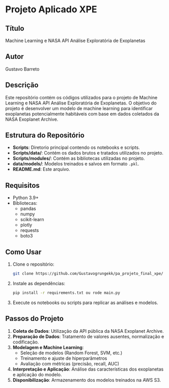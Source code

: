 # Projeto Aplicado XPE

## Título
Machine Learning e NASA API Análise Exploratória de Exoplanetas

## Autor
Gustavo Barreto

## Descrição
Este repositório contém os códigos utilizados para o projeto de Machine Learning e NASA API Análise Exploratória de Exoplanetas.
O objetivo do projeto é desenvolver um modelo de machine learning para identificar exoplanetas potencialmente habitáveis com base em dados coletados da NASA Exoplanet Archive.

## Estrutura do Repositório

- **Scripts**: Diretorio principal contendo os notebooks e scripts.
- **Scripts/data/**: Contém os dados brutos e tratados utilizados no projeto.
- **Scripts/modules/**: Contém as bibliotecas utilizadas no projeto.
- **data/models/**: Modelos treinados e salvos em formato `.pkl`.
- **README.md**: Este arquivo.

## Requisitos

- Python 3.9+
- Bibliotecas: 
  - pandas
  - numpy
  - scikit-learn
  - plotly
  - requests
  - boto3

## Como Usar

1. Clone o repositório:
    ```bash
    git clone https://github.com/Gustavogrungekk/pa_projeto_final_xpe/
    ```
2. Instale as dependências:
    ```bash
    pip install -r requirements.txt ou rode main.py
    ```
3. Execute os notebooks ou scripts para replicar as análises e modelos.

## Passos do Projeto

1. **Coleta de Dados**: Utilização da API pública da NASA Exoplanet Archive.
2. **Preparação de Dados**: Tratamento de valores ausentes, normalização e codificação.
3. **Modelagem e Machine Learning**:
   - Seleção de modelos (Random Forest, SVM, etc.)
   - Treinamento e ajuste de hiperparâmetros
   - Avaliação com métricas (precisão, recall, AUC)
4. **Interpretação e Aplicação**: Análise das características dos exoplanetas e aplicação do modelo.
5. **Disponibilização**: Armazenamento dos modelos treinados na AWS S3.
